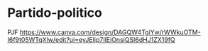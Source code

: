 # Partido-politico
PJF
https://www.canva.com/design/DAGQW4TgiYw/rWWkuOTM-I6f9t05WTqXlw/edit?ui=eyJEIjp7IlEiOnsiQSI6dHJ1ZX19fQ 
